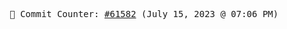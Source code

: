 <p align="center">
    <samp>
        📮 Commit Counter: <a href="https://github.com/Javascript-void0/Javascript-void0/commits/main">#61582</a> (July 15, 2023 @ 07:06 PM)
    </samp>
</p>